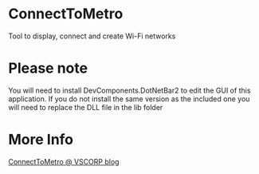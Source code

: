 # ConnectToMetro
Tool to display, connect and create Wi-Fi networks
# Please note
You will need to install DevComponents.DotNetBar2 to edit the GUI of this application. If you do not install the same version as the included one you will need to replace the DLL file in the lib folder
# More Info
[ConnectToMetro @ VSCORP blog](https://visualsoftware.wordpress.com/connecttometro)
